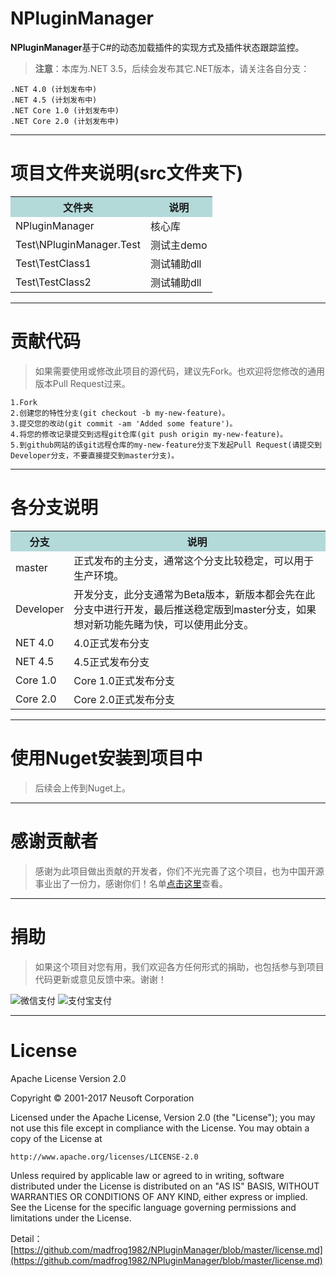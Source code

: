 # NPluginManager
**NPluginManager**基于C#的动态加载插件的实现方式及插件状态跟踪监控。

>**注意**：本库为.NET 3.5，后续会发布其它.NET版本，请关注各自分支：

    .NET 4.0 (计划发布中)
    .NET 4.5 (计划发布中)
    .NET Core 1.0 (计划发布中)
    .NET Core 2.0 (计划发布中)

---

# 项目文件夹说明(src文件夹下)

<table>
  <tr>
    <th bgcolor="#B3D9D9">文件夹</th>
    <th bgcolor="#B3D9D9">说明</th>
  </tr>
  <tr>
    <td>NPluginManager</td>
    <td>核心库</td>
  </tr>
  <tr>
    <td>Test\NPluginManager.Test</td>
    <td>测试主demo</td>
  </tr>
  <tr>
    <td>Test\TestClass1</td>
    <td>测试辅助dll</td>
  </tr>
  <tr>
    <td>Test\TestClass2</td>
    <td>测试辅助dll</td>
  </tr>
</table>

---

# 贡献代码

>如果需要使用或修改此项目的源代码，建议先Fork。也欢迎将您修改的通用版本Pull Request过来。

    1.Fork
    2.创建您的特性分支(git checkout -b my-new-feature)。
    3.提交您的改动(git commit -am 'Added some feature')。
    4.将您的修改记录提交到远程git仓库(git push origin my-new-feature)。
    5.到github网站的该git远程仓库的my-new-feature分支下发起Pull Request(请提交到Developer分支，不要直接提交到master分支)。

---

# 各分支说明

<table>
  <tr>
    <th bgcolor="#B3D9D9">分支</th>
    <th bgcolor="#B3D9D9">说明</th>
  </tr>
  <tr>
    <td>master</td>
    <td>正式发布的主分支，通常这个分支比较稳定，可以用于生产环境。</td>
  </tr>
  <tr>
    <td>Developer</td>
    <td>开发分支，此分支通常为Beta版本，新版本都会先在此分支中进行开发，最后推送稳定版到master分支，如果想对新功能先睹为快，可以使用此分支。</td>
  <tr>
    <td>NET 4.0</td>
    <td>4.0正式发布分支</td>
  </tr>
  <tr>
    <td>NET 4.5</td>
    <td>4.5正式发布分支</td>
  </tr>
  <tr>
    <td>Core 1.0</td>
    <td>Core 1.0正式发布分支</td>
  </tr>
  <tr>
    <td>Core 2.0</td>
    <td>Core 2.0正式发布分支</td>
  </tr>
</table>

---

# 使用Nuget安装到项目中

>后续会上传到Nuget上。

---

# 感谢贡献者

>感谢为此项目做出贡献的开发者，你们不光完善了这个项目，也为中国开源事业出了一份力，感谢你们！名单[点击这里](https://github.com/madfrog1982/NPluginManager/blob/master/contributors.md)查看。

---

# 捐助

>如果这个项目对您有用，我们欢迎各方任何形式的捐助，也包括参与到项目代码更新或意见反馈中来。谢谢！
>
![微信支付](https://github.com/madfrog1982/NPluginManager/blob/master/files/img-folder/wx.JPG)
![支付宝支付](https://github.com/madfrog1982/NPluginManager/blob/master/files/img-folder/zfb.JPG)

---

# License

Apache License Version 2.0

Copyright © 2001-2017 Neusoft Corporation

Licensed under the Apache License, Version 2.0 (the "License");
you may not use this file except in compliance with the License.
You may obtain a copy of the License at

    http://www.apache.org/licenses/LICENSE-2.0

Unless required by applicable law or agreed to in writing, software
distributed under the License is distributed on an "AS IS" BASIS,
WITHOUT WARRANTIES OR CONDITIONS OF ANY KIND, either express or implied.
See the License for the specific language governing permissions and
limitations under the License.

Detail：[https://github.com/madfrog1982/NPluginManager/blob/master/license.md](https://github.com/madfrog1982/NPluginManager/blob/master/license.md)